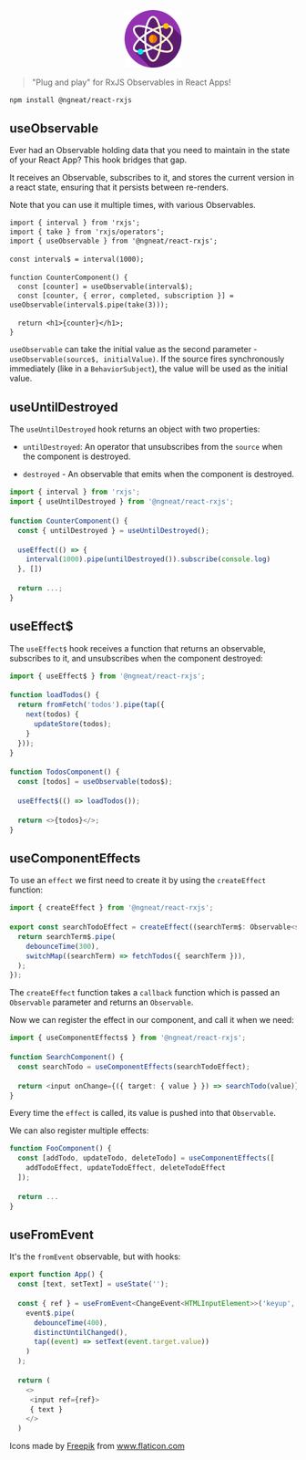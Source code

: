 <p align="center">
 <img width="20%" height="20%" src="logo.png">
</p>

> "Plug and play" for RxJS Observables in React Apps!


```bash
npm install @ngneat/react-rxjs
```

## useObservable

Ever had an Observable holding data that you need to maintain in the state of your React App? This hook bridges that gap.

It receives an Observable, subscribes to it, and stores the current version in a react state, ensuring that it persists between re-renders.

Note that you can use it multiple times, with various Observables.

```tsx
import { interval } from 'rxjs';
import { take } from 'rxjs/operators';
import { useObservable } from '@ngneat/react-rxjs';

const interval$ = interval(1000);

function CounterComponent() {
  const [counter] = useObservable(interval$);
  const [counter, { error, completed, subscription }] = useObservable(interval$.pipe(take(3)));

  return <h1>{counter}</h1>;
}
```

`useObservable` can take the initial value as the second parameter - `useObservable(source$, initialValue)`. If the source fires synchronously immediately (like in a `BehaviorSubject`), the value will be used as the initial value.


## useUntilDestroyed

The `useUntilDestroyed` hook returns an object with two properties:

- `untilDestroyed`: An operator that unsubscribes from the `source` when the component is destroyed.

- `destroyed` - An observable that emits when the component is destroyed.


```ts
import { interval } from 'rxjs';
import { useUntilDestroyed } from '@ngneat/react-rxjs';

function CounterComponent() {
  const { untilDestroyed } = useUntilDestroyed();

  useEffect(() => {
    interval(1000).pipe(untilDestroyed()).subscribe(console.log)
  }, [])

  return ...;
}
```

## useEffect$
The `useEffect$` hook receives a function that returns an observable, subscribes to it, and unsubscribes when the component destroyed:

```ts
import { useEffect$ } from '@ngneat/react-rxjs';

function loadTodos() {
  return fromFetch('todos').pipe(tap({
    next(todos) {
      updateStore(todos);
    }
  }));
}

function TodosComponent() {
  const [todos] = useObservable(todos$);

  useEffect$(() => loadTodos());

  return <>{todos}</>;
}
```

## useComponentEffects
To use an `effect` we first need to create it by using the `createEffect` function:

```ts
import { createEffect } from '@ngneat/react-rxjs';

export const searchTodoEffect = createEffect((searchTerm$: Observable<string>) => {
  return searchTerm$.pipe(
    debounceTime(300),
    switchMap((searchTerm) => fetchTodos({ searchTerm })),
  );
});
```

The `createEffect` function takes a `callback` function which is passed an `Observable` parameter and returns an `Observable`.

Now we can register the effect in our component, and call it when we need:

```ts
import { useComponentEffects$ } from '@ngneat/react-rxjs';

function SearchComponent() {
  const searchTodo = useComponentEffects(searchTodoEffect);

  return <input onChange={({ target: { value } }) => searchTodo(value)} />
}
```

Every time the `effect` is called, its value is pushed into that `Observable`.


We can also register multiple effects:

```ts
function FooComponent() {
  const [addTodo, updateTodo, deleteTodo] = useComponentEffects([
    addTodoEffect, updateTodoEffect, deleteTodoEffect
  ]);

  return ...
}
```

## useFromEvent
It's the `fromEvent` observable, but with hooks:

```ts
export function App() {
  const [text, setText] = useState('');

  const { ref } = useFromEvent<ChangeEvent<HTMLInputElement>>('keyup', (event$) =>
    event$.pipe(
      debounceTime(400),
      distinctUntilChanged(),
      tap((event) => setText(event.target.value))
    )
  );

  return (
    <>
     <input ref={ref}>
     { text }
    </>
  )
```



<div>Icons made by <a href="https://www.freepik.com" title="Freepik">Freepik</a> from <a href="https://www.flaticon.com/" title="Flaticon">www.flaticon.com</a></div>